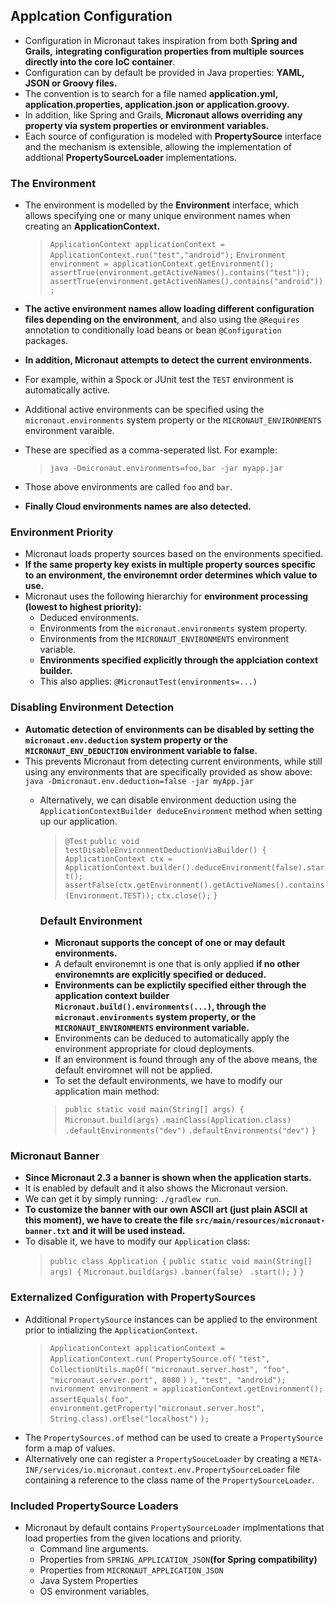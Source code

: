 ## Applcation Configuration
* Configuration in Micronaut takes inspiration from both __Spring and Grails,__ __integrating configuration properties from multiple sources directly into the core IoC container__.
* Configuration can by default be provided in Java properties: __YAML, JSON or Groovy files.__
* The convention is to search for a file named __application.yml, application.properties, application.json or application.groovy.__
* In addition, like Spring and Grails, __Micronaut allows overriding any property via system properties or environment variables.__
* Each source of configuration is modeled with __PropertySource__ interface and the mechanism is extensible, allowing the implementation of addtional __PropertySourceLoader__ implementations.

### The Environment
* The environment is modelled by the __Environment__ interface, which allows specifying one or many unique environment names when creating an __ApplicationContext.__
    >`ApplicationContext applicationContext = ApplicationContext.run("test","android");`
    `Environment environment = applicationContext.getEnvironment();`
    `assertTrue(environment.getActiveNames().contains("test"));`
    `assertTrue(environment.getActivenNames().contains("android"));`

* __The active environment names allow loading different configuration files depending on the environment__, and also using the `@Requires` annotation to conditionally load beans or bean `@Configuration` packages.
* __In addition, Micronaut attempts to detect the current environments.__
* For example, within a Spock or JUnit test the `TEST` environment is automatically active.
* Additional active environments can be specified using the `micronaut.environments` system property or the `MICRONAUT_ENVIRONMENTS` environment varaible.
* These are specified as a comma-seperated list. For example:
  > `java -Dmicronaut.environments=foo,bar -jar myapp.jar`
* Those above environments are called `foo` and `bar`.
* __Finally Cloud environments names are also detected.__

### Environment Priority
* Micronaut loads property sources based on the environments specified.
* __If the same property key exists in multiple property sources specific to an environment, the environemnt order determines which value to use.__
* Micronaut uses the following hierarchiy for __environment processing (lowest to highest priority):__
  * Deduced environments.
  * Environments from the `micronaut.environments` system property.
  * Environments from the `MICRONAUT_ENVIRONMENTS` environment variable.
  * __Environments specified explicitly through the applciation context builder.__
  * This also applies: `@MicronautTest(environments=...)`


### Disabling Environment Detection
* __Automatic detection of environments can be disabled by setting the `micronaut.env.deduction` system property or the `MICRONAUT_ENV_DEDUCTION` environment variable to false.__
* This prevents Micronaut from detecting current environments, while still using any environments that are specifically provided as show above:
  `java -Dmicronaut.env.deduction=false -jar myApp.jar`
  * Alternatively, we can disable environment deduction using the `ApplicationContextBuilder deduceEnvironment` method when setting up our application.
    > `​@Test`
    `public void testDisableEnvironmentDeductionViaBuilder() {`
    `ApplicationContext ctx = ApplicationContext.builder().deduceEnvironment(false).start();`
    `assertFalse(ctx.getEnvironment().getActiveNames().contains(Environment.TEST));`
    `ctx.close();`
    `}`

    ### Default Environment
    * __Micronaut supports the concept of one or may default environments.__
    * A default environemnt is one that is only applied __if no other environemnts are explicitly specified or deduced.__
    * __Environments can be explictily specified either through the application context builder `Micronaut.build().environments(...)`, through the `micronaut.environments` system property, or the `MICRONAUT_ENVIRONMENTS` environment variable.__
    * Environments can be deduced to automatically apply the environment appropriate for cloud deployments.
    * If an environment is found through any of the above means, the default enviromnet will not be applied.
    * To set the default environments, we have to modify our application main method:
    > `public static void main(String[] args) {`
    `Micronaut.build(args)`
    `.mainClass(Application.class)`
    `.defaultEnvironments("dev")`
    `.defaultEnvironments("dev")`
    `}`

### Micronaut Banner
* __Since Micronaut 2.3 a banner is shown when the application starts.__
* It is enabled by default and it also shows the Micronaut version.
* We can get it by simply running: `./gradlew run`.
* __To customize the banner with our own ASCII art (just plain ASCII at this moment), we have to create the file `src/main/resources/micronaut-banner.txt` and it will be used instead.__
* To disable it, we have to modify our `Application` class:
  > `public class Application {` 
  `public static void main(String[] args) {`
  `Micronaut.build(args)`
  `.banner(false) `
  `.start();`
  `}`
  `}`

### Externalized Configuration with PropertySources
* Additional `PropertySource` instances can be applied to the environment prior to intializing the `ApplicationContext`.
    > `​ApplicationContext applicationContext = ApplicationContext.run(`
    > `PropertySource.of(`
    > `"test",`
    > `CollectionUtils.mapOf(`
    > `​"micronaut.server.host", "foo",`
    > `​"micronaut.server.port", 8080`
    > `​)`
    > `),`
    > `​"test", "android");`
    > `nvironment environment = applicationContext.getEnvironment();`
    > `assertEquals(`
    > `foo",`
    > `environment.getProperty("micronaut.server.host",`
    > `String.class).orElse("localhost")`
    > `​);`
* The `PropertySources.of` method can be used to create a `PropertySource` form a map of values.
* Alternatively one can register a `PropertySouceLoader` by creating a `META-INF/services/io.micronaut.context.env.PropertySourceLoader` file containing a reference to the class name of the `PropertySourceLoader`.

### Included PropertySource Loaders
* Micronaut by default contains `PropertySourceLoader` implmentations that load properties from the given locations and priority.
    * Command line arguments.
    * Properties from `SPRING_APPLICATION_JSON`__(for Spring compatibility)__
    * Properties from `MICRONAUT_APPLICATION_JSON`
    * Java System Properties
    * OS environment variables.          